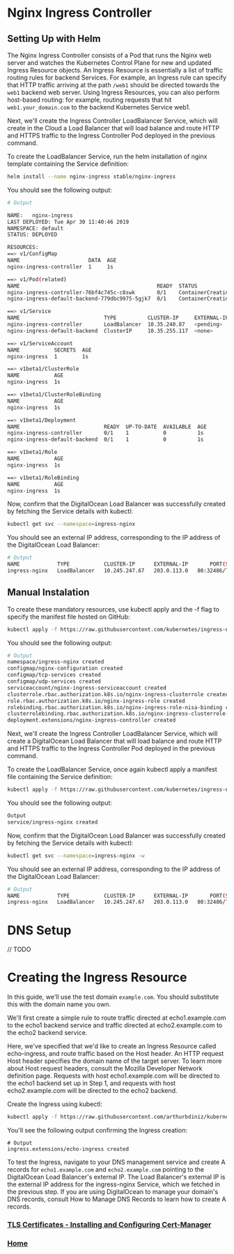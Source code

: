# Nginx Ingress Controller

## Setting Up with Helm

The Nginx Ingress Controller consists of a Pod that runs the Nginx web server and watches the Kubernetes Control Plane for new and updated Ingress Resource objects. An Ingress Resource is essentially a list of traffic routing rules for backend Services. For example, an Ingress rule can specify that HTTP traffic arriving at the path `/web1` should be directed towards the `web1` backend web server. Using Ingress Resources, you can also perform host-based routing: for example, routing requests that hit `web1.your_domain.com` to the backend Kubernetes Service web1.

Next, we'll create the Ingress Controller LoadBalancer Service, which will create in the Cloud a Load Balancer that will load balance and route HTTP and HTTPS traffic to the Ingress Controller Pod deployed in the previous command.

To create the LoadBalancer Service, run the helm installation of nginx template containing the Service definition:
```bash
helm install --name nginx-ingress stable/nginx-ingress
```

You should see the following output:
```bash
# Output

NAME:   nginx-ingress
LAST DEPLOYED: Tue Apr 30 11:40:46 2019
NAMESPACE: default
STATUS: DEPLOYED

RESOURCES:
==> v1/ConfigMap
NAME                      DATA  AGE
nginx-ingress-controller  1     1s

==> v1/Pod(related)
NAME                                            READY  STATUS             RESTARTS  AGE
nginx-ingress-controller-76bf4c745c-c8swk       0/1    ContainerCreating  0         1s
nginx-ingress-default-backend-779dbc9975-5gjk7  0/1    ContainerCreating  0         1s

==> v1/Service
NAME                           TYPE          CLUSTER-IP     EXTERNAL-IP  PORT(S)                     AGE
nginx-ingress-controller       LoadBalancer  10.35.240.87   <pending>    80:32527/TCP,443:31066/TCP  1s
nginx-ingress-default-backend  ClusterIP     10.35.255.117  <none>       80/TCP                      1s

==> v1/ServiceAccount
NAME           SECRETS  AGE
nginx-ingress  1        1s

==> v1beta1/ClusterRole
NAME           AGE
nginx-ingress  1s

==> v1beta1/ClusterRoleBinding
NAME           AGE
nginx-ingress  1s

==> v1beta1/Deployment
NAME                           READY  UP-TO-DATE  AVAILABLE  AGE
nginx-ingress-controller       0/1    1           0          1s
nginx-ingress-default-backend  0/1    1           0          1s

==> v1beta1/Role
NAME           AGE
nginx-ingress  1s

==> v1beta1/RoleBinding
NAME           AGE
nginx-ingress  1s
```


Now, confirm that the DigitalOcean Load Balancer was successfully created by fetching the Service details with kubectl:
```bash
kubectl get svc --namespace=ingress-nginx
```
You should see an external IP address, corresponding to the IP address of the DigitalOcean Load Balancer:
```bash
# Output
NAME            TYPE           CLUSTER-IP      EXTERNAL-IP       PORT(S)                      AGE
ingress-nginx   LoadBalancer   10.245.247.67   203.0.113.0   80:32486/TCP,443:32096/TCP   20h
```


## Manual Instalation
To create these mandatory resources, use kubectl apply and the -f flag to specify the manifest file hosted on GitHub:
```bash
kubectl apply -f https://raw.githubusercontent.com/kubernetes/ingress-nginx/master/deploy/mandatory.yaml
```
You should see the following output:
```bash
# Output
namespace/ingress-nginx created
configmap/nginx-configuration created
configmap/tcp-services created
configmap/udp-services created
serviceaccount/nginx-ingress-serviceaccount created
clusterrole.rbac.authorization.k8s.io/nginx-ingress-clusterrole created
role.rbac.authorization.k8s.io/nginx-ingress-role created
rolebinding.rbac.authorization.k8s.io/nginx-ingress-role-nisa-binding created
clusterrolebinding.rbac.authorization.k8s.io/nginx-ingress-clusterrole-nisa-binding created
deployment.extensions/nginx-ingress-controller created
```
Next, we'll create the Ingress Controller LoadBalancer Service, which will create a DigitalOcean Load Balancer that will load balance and route HTTP and HTTPS traffic to the Ingress Controller Pod deployed in the previous command.

To create the LoadBalancer Service, once again kubectl apply a manifest file containing the Service definition:
```bash
kubectl apply -f https://raw.githubusercontent.com/kubernetes/ingress-nginx/master/deploy/provider/cloud-generic.yaml
```
You should see the following output:
```bash
Output
service/ingress-nginx created
```


Now, confirm that the DigitalOcean Load Balancer was successfully created by fetching the Service details with kubectl:
```bash
kubectl get svc --namespace=ingress-nginx -w
```
You should see an external IP address, corresponding to the IP address of the DigitalOcean Load Balancer:
```bash
# Output
NAME            TYPE           CLUSTER-IP      EXTERNAL-IP       PORT(S)                      AGE
ingress-nginx   LoadBalancer   10.245.247.67   203.0.113.0   80:32486/TCP,443:32096/TCP   20h
```

# DNS Setup
// TODO

# Creating the Ingress Resource

In this guide, we'll use the test domain `example.com`. You should substitute this with the domain name you own.

We'll first create a simple rule to route traffic directed at echo1.example.com to the echo1 backend service and traffic directed at echo2.example.com to the echo2 backend service.

Here, we've specified that we'd like to create an Ingress Resource called echo-ingress, and route traffic based on the Host header. An HTTP request Host header specifies the domain name of the target server. To learn more about Host request headers, consult the Mozilla Developer Network definition page. Requests with host echo1.example.com will be directed to the echo1 backend set up in Step 1, and requests with host echo2.example.com will be directed to the echo2 backend.

Create the Ingress using kubectl:
```bash
kubectl apply -f https://raw.githubusercontent.com/arthurbdiniz/kubernetes-cloud-setup/master/nginx_ingress_controller/echo_ingress.yaml
```
You'll see the following output confirming the Ingress creation:
```
# Output
ingress.extensions/echo-ingress created
```

To test the Ingress, navigate to your DNS management service and create A records for `echo1.example.com` and `echo2.example.com` pointing to the DigitalOcean Load Balancer's external IP. The Load Balancer's external IP is the external IP address for the ingress-nginx Service, which we fetched in the previous step. If you are using DigitalOcean to manage your domain's DNS records, consult How to Manage DNS Records to learn how to create A records.


### [TLS Certificates - Installing and Configuring Cert-Manager](https://github.com/arthurbdiniz/kubernetes-cloud-setup/blob/master/cert_manager.md)

### [Home](https://github.com/arthurbdiniz/kubernetes-cloud-setup/blob/master/README.md)

